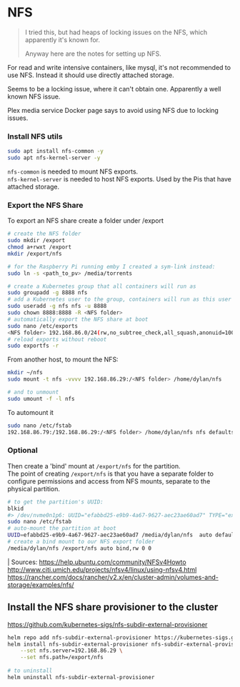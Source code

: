 # NFS
> I tried this, but had heaps of locking issues on the NFS, which apparently it's known for.
> 
> Anyway here are the notes for setting up NFS.

For read and write intensive containers, like mysql, it's not
recommended to use NFS. Instead it should use directly attached
storage.

Seems to be a locking issue, where it can't obtain one. Apparently
a well known NFS issue.

Plex media service Docker page says to avoid using NFS due to locking issues.

### Install NFS utils
```bash
sudo apt install nfs-common -y
sudo apt nfs-kernel-server -y
```
`nfs-common` is needed to mount NFS exports. \
`nfs-kernel-server` is needed to host NFS exports. Used by the Pis
that have attached storage.

### Export the NFS Share
To export an NFS share create a folder under /export
```bash
# create the NFS folder
sudo mkdir /export
chmod a+rwxt /export
mkdir /export/nfs

# for the Raspberry Pi running emby I created a sym-link instead:
sudo ln -s <path_to_pv> /media/torrents

# create a Kubernetes group that all containers will run as
sudo groupadd -g 8888 nfs
# add a Kubernetes user to the group, containers will run as this user
sudo useradd -g nfs nfs -u 8888
sudo chown 8888:8888 -R <NFS folder>
# automatically export the NFS share at boot
sudo nano /etc/exports
<NFS folder> 192.168.86.0/24(rw,no_subtree_check,all_squash,anonuid=1001,anongid=8888)
# reload exports without reboot
sudo exportfs -r
```

From another host, to mount the NFS:
```bash
mkdir ~/nfs
sudo mount -t nfs -vvvv 192.168.86.29:/<NFS folder> /home/dylan/nfs

# and to unmount
sudo umount -f -l nfs
```

To automount it
```bash
sudo nano /etc/fstab
192.168.86.79:/192.168.86.29:/<NFS folder> /home/dylan/nfs nfs defaults 0 0
```

### Optional
Then create a 'bind' mount at `/export/nfs` for the partition. \
The point of creating `/export/nfs` is that you have a separate folder to
configure permissions and access from NFS mounts, separate to the physical
partition.

```bash
# to get the partition's UUID:
blkid
#> /dev/nvme0n1p6: UUID="efabbd25-e9b9-4a67-9627-aec23ae60ad7" TYPE="ext4" PARTLABEL="nfs" PARTUUID="505d8706-4cd5-4570-ba9f-7b72d71e41f8"
sudo nano /etc/fstab
# auto-mount the partition at boot
UUID=efabbd25-e9b9-4a67-9627-aec23ae60ad7 /media/dylan/nfs	auto defaults 0 0
# create a bind mount to our NFS export folder
/media/dylan/nfs /export/nfs auto bind,rw 0 0
```
| Sources: https://help.ubuntu.com/community/NFSv4Howto
http://www.citi.umich.edu/projects/nfsv4/linux/using-nfsv4.html
https://rancher.com/docs/rancher/v2.x/en/cluster-admin/volumes-and-storage/examples/nfs/

## Install the NFS share provisioner to the cluster
https://github.com/kubernetes-sigs/nfs-subdir-external-provisioner
```bash
helm repo add nfs-subdir-external-provisioner https://kubernetes-sigs.github.io/nfs-subdir-external-provisioner/
helm install nfs-subdir-external-provisioner nfs-subdir-external-provisioner/nfs-subdir-external-provisioner \
    --set nfs.server=192.168.86.29 \
    --set nfs.path=/export/nfs
    
# to uninstall
helm uninstall nfs-subdir-external-provisioner
```